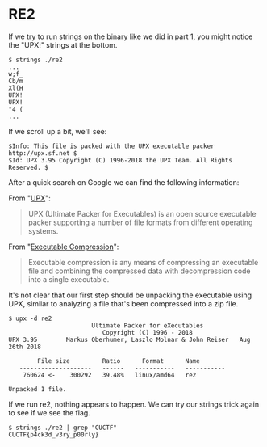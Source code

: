 # RE2

If we try to run strings on the binary like we did in part 1, you might notice the "UPX!" strings at the bottom.

```
$ strings ./re2
...
w;f_
Cb/m
Xl(H
UPX!
UPX!
"4 (
...
```

If we scroll up a bit, we'll see:

```
$Info: This file is packed with the UPX executable packer http://upx.sf.net $
$Id: UPX 3.95 Copyright (C) 1996-2018 the UPX Team. All Rights Reserved. $
```

After a quick search on Google we can find the following information:

From "[UPX](https://en.wikipedia.org/wiki/UPX)":

> UPX (Ultimate Packer for Executables) is an open source executable packer supporting a number of file formats from different operating systems.

From "[Executable Compression](https://en.wikipedia.org/wiki/Executable_compression)":

> Executable compression is any means of compressing an executable file and combining the compressed data with decompression code into a single executable.

It's not clear that our first step should be unpacking the executable using UPX, similar to analyzing a file that's been compressed into a zip file.

```
$ upx -d re2
                       Ultimate Packer for eXecutables
                          Copyright (C) 1996 - 2018
UPX 3.95        Markus Oberhumer, Laszlo Molnar & John Reiser   Aug 26th 2018

        File size         Ratio      Format      Name
   --------------------   ------   -----------   -----------
    760624 <-    300292   39.48%   linux/amd64   re2

Unpacked 1 file.
```

If we run re2, nothing appears to happen. We can try our strings trick again to see if we see the flag.

```
$ strings ./re2 | grep "CUCTF"
CUCTF{p4ck3d_v3ry_p00rly}
```
